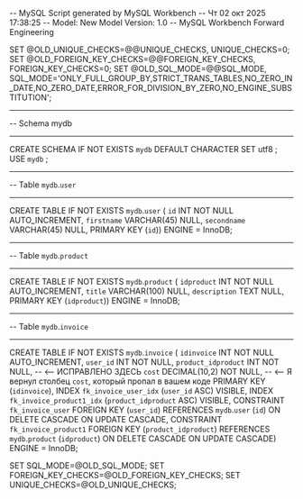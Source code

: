 -- MySQL Script generated by MySQL Workbench
-- Чт 02 окт 2025 17:38:25
-- Model: New Model    Version: 1.0
-- MySQL Workbench Forward Engineering

SET @OLD_UNIQUE_CHECKS=@@UNIQUE_CHECKS, UNIQUE_CHECKS=0;
SET @OLD_FOREIGN_KEY_CHECKS=@@FOREIGN_KEY_CHECKS, FOREIGN_KEY_CHECKS=0;
SET @OLD_SQL_MODE=@@SQL_MODE, SQL_MODE='ONLY_FULL_GROUP_BY,STRICT_TRANS_TABLES,NO_ZERO_IN_DATE,NO_ZERO_DATE,ERROR_FOR_DIVISION_BY_ZERO,NO_ENGINE_SUBSTITUTION';

-- -----------------------------------------------------
-- Schema mydb
-- -----------------------------------------------------
CREATE SCHEMA IF NOT EXISTS `mydb` DEFAULT CHARACTER SET utf8 ;
USE `mydb` ;

-- -----------------------------------------------------
-- Table `mydb`.`user`
-- -----------------------------------------------------
CREATE TABLE IF NOT EXISTS `mydb`.`user` (
  `id` INT NOT NULL AUTO_INCREMENT,
  `firstname` VARCHAR(45) NULL,
  `secondname` VARCHAR(45) NULL,
  PRIMARY KEY (`id`))
ENGINE = InnoDB;


-- -----------------------------------------------------
-- Table `mydb`.`product`
-- -----------------------------------------------------
CREATE TABLE IF NOT EXISTS `mydb`.`product` (
  `idproduct` INT NOT NULL AUTO_INCREMENT,
  `title` VARCHAR(100) NULL,
  `description` TEXT NULL,
  PRIMARY KEY (`idproduct`))
ENGINE = InnoDB;


-- -----------------------------------------------------
-- Table `mydb`.`invoice`
-- -----------------------------------------------------
CREATE TABLE IF NOT EXISTS `mydb`.`invoice` (
  `idinvoice` INT NOT NULL AUTO_INCREMENT,
  `user_id` INT NOT NULL,
  `product_idproduct` INT NOT NULL,  -- <-- ИСПРАВЛЕНО ЗДЕСЬ
  `cost` DECIMAL(10,2) NOT NULL,    -- <-- Я вернул столбец `cost`, который пропал в вашем коде
  PRIMARY KEY (`idinvoice`),
  INDEX `fk_invoice_user_idx` (`user_id` ASC) VISIBLE,
  INDEX `fk_invoice_product1_idx` (`product_idproduct` ASC) VISIBLE,
  CONSTRAINT `fk_invoice_user`
    FOREIGN KEY (`user_id`)
    REFERENCES `mydb`.`user` (`id`)
    ON DELETE CASCADE
    ON UPDATE CASCADE,
  CONSTRAINT `fk_invoice_product1`
    FOREIGN KEY (`product_idproduct`)
    REFERENCES `mydb`.`product` (`idproduct`)
    ON DELETE CASCADE
    ON UPDATE CASCADE)
ENGINE = InnoDB;


SET SQL_MODE=@OLD_SQL_MODE;
SET FOREIGN_KEY_CHECKS=@OLD_FOREIGN_KEY_CHECKS;
SET UNIQUE_CHECKS=@OLD_UNIQUE_CHECKS;
